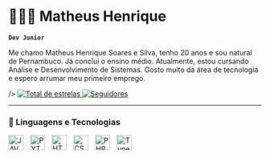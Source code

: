 # 🧑🏻‍💻 Matheus Henrique

**`Dev Junior`**

Me chamo Matheus Henrique Soares e Silva, tenho 20 anos e sou natural de Pernambuco. Já conclui o ensino médio. Atualmente, estou cursando Análise e Desenvolvimento de Sistemas. Gosto muito da área de tecnologia e espero arrumar meu primeiro emprego.

   />
    </a> 
    <a href="https://github.com/MatheusHenriquess09?tab=repositories&sort=stargazers">
        <img 
            alt="Total de estrelas" 
            title="Total de estrelas GitHub" 
            src="https://custom-icon-badges.demolab.com/github/stars/MatheusHenriquess09?color=55960c&style=for-the-badge&labelColor=488207&logo=star&label=estrelas"
        />
    </a>
    <a href="https://github.com/MatheusHenriquess09?tab=followers">
        <img 
            alt="Seguidores" 
            title="Me siga no GitHub" 
            src="https://custom-icon-badges.demolab.com/github/followers/MatheusHenriquess09?color=236ad3&labelColor=1155ba&style=for-the-badge&logo=github&label=Seguidores&logoColor=white"
        />
    </a>
</p>

---

### 🤖 Linguagens e Tecnologias


<img align="left" 
     alt="JAVA"
     title="JAVA" 
     width="30px" 
     style="padding-right: 10px;"
     src="https://cdn.jsdelivr.net/gh/devicons/devicon@latest/icons/java/java-original-wordmark.svg" 
/>
 <img align="left" 
     alt="PYTHON"
     title="PYTHON" 
     width="30px" 
     style="padding-right: 10px;"
     src="https://cdn.jsdelivr.net/gh/devicons/devicon@latest/icons/python/python-original-wordmark.svg" 
/>
 <img align="left" 
      alt="HTML"
      title="HTML" 
      width="30px" 
      style="padding-right: 10px;"
      src="https://cdn.jsdelivr.net/gh/devicons/devicon@latest/icons/html5/html5-original-wordmark.svg" 
/>
 <img align="left" 
      alt="CSS"
      title="CSS" 
      width="30px" 
      style="padding-right: 10px;"
      src="https://cdn.jsdelivr.net/gh/devicons/devicon@latest/icons/css3/css3-original-wordmark.svg" 
/>
 <img align="left" 
      alt="PHP"
      title="PHP" 
      width="30px" 
      style="padding-right: 10px;"
      src="https://cdn.jsdelivr.net/gh/devicons/devicon@latest/icons/php/php-original.svg" 
/>
 <img align="left" 
      alt="TypeScript"
      title="TypeScript" 
      width="30px" 
      style="padding-right: 10px;"
      src="https://cdn.jsdelivr.net/gh/devicons/devicon@latest/icons/typescript/typescript-original.svg" 
/>
          
          
          

          
          
          
